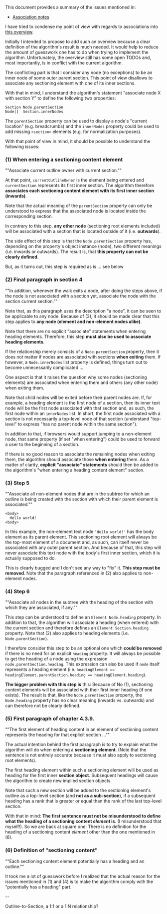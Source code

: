 
This document provides a summary of the issues mentioned in:

* [Association notes](./issue-associations-notes.md)

I have tried to condense my point of view with regards to associations into
[this overview]().

Initially I intended to propose to add such an overview because a clear definition
of the algorithm's result is much needed. It would help to reduce the amount of
guesswork one has to do when trying to implement the algorithm. Unfortunately,
the overview still has some open TODOs and, most importantly, is in conflict with
the current algorithm.

The conflicting part is that I consider any node (no exceptions) to be an inner
node of some outer parent section. This point of view disallows to associate any
sectioning element with one of its inner sections.

With that in mind, I understand the algorithm's statement "associate node X with
section Y" to define the following two properties:

```
Section Node.parentSection
Node[]  Section.innerNodes
```

The `parentSection` property can be used to display a node's "current location"
(e.g. breadcrumbs) and the `innerNodes` property could be used to add missing
`<section>` elements (e.g. for normalization purposes).

With that point of view in mind, it should be possible to understand the
following issues:

### (1) When entering a sectioning content element

""Associate current outline owner with current section.""

At that point, `currentOutlineOwner` is the element being entered and
`currentSection` represents its first inner section. The algorithm therefore
**associates each sectioning content element with its first inner section
(inwards)**.

Note that the actual meaning of the `parentSection` property can only be understood
to express that the associated node is located inside the corresponding section.

In contrary to this step, **any other node** (sectioning root elements included)
will be associated with a section that is located outside of it (i.e. **outwards**).

The side effect of this step is that the `Node.parentSection` property has,
depending on the property's object instance (node), two different meanings
(i.e. inwards or outwards). The result is, that
**this property can not be clearly defined**.

But, as it turns out, this step is required as is ... see below

### (2) Final paragraph in section 4

""In addition, whenever the walk exits a node, after doing the steps above, if
the node is not associated with a section yet, associate the node with the section
current section.""

Note that, as this paragraph uses the description "a node", it can be seen to be
applicable to any node. Because of (3), it should be made clear that this step
applies to **any node (element and non-element nodes alike)**.

Note that there are no explicit "associate" statements when entering heading
elements. Therefore, this step **must also be used to associate heading elements**.

If the relationship merely consists of a `Node.parentSection` property, then it
does not matter if nodes are associated with sections **when exiting** them. If
however, a `Node.innerNodes` list property is defined, things turn out to become
unnecessarily complicated ...

One aspect is that it raises the question why some nodes (sectioning elements)
are associated when entering them and others (any other node) when exiting them.

Note that child nodes will be exited before their parent nodes are. If, for
example, a heading element is the first node of a section, then its inner text
node will be the first node associated with that section and, as such, the first
node within an `innerNodes` list. In short, the first node associated with a
section is not necessarily a top-level node of that section (understand "top-level"
to express "has no parent node within the same section").

In addition to that, if browsers would support jumping to a non-element node,
that same property (if set "when entering") could be used to forward a user to
the beginning of a section.

If there is no good reason to associate the remaining nodes when exiting them,
the algorithm should associate those **when entering** them. As a matter of
clarity, **explicit "associate" statements** should then be added to the
algorithm's "when entering a heading content element" section.

### (3) Step 5

""Associate all non-element nodes that are in the subtree for which an outline is
being created with the section with which their parent element is associated.""

```
<body>
  Hello world!
<body>
```

In this example, the non-element text node `'Hello world!'` has the body element
as its parent element. This sectioning root element will always be the top-most
element of a document and, as such, can itself never be associated with any outer
parent section. And because of that, this step will never associate this text node
with the body's first inner section, which it is actually supposed to do.

This is clearly bugged and I don't see any way to "fix" it. **This step must be
removed**. Note that the paragraph referenced in (2) also applies to non-element
nodes. 

### (4) Step 6

""Associate all nodes in the subtree with the heading of the section with which
they are associated, if any.""

This step can be understood to define an `Element Node.heading` property. In
addition to that, the algorithm will associate a heading (when entered) with the
current section and therefore defines an `Element Section.heading` property. Note
that (2) also applies to heading elements (i.e. `Node.parentSection`).

I therefore consider this step to be an optional one which **could be removed**
if there is no need for an explicit `heading` property. It will always be possible
to get the heading of a node using the expression `node.parentSection.heading`.
This expression can also be used if `node` itself represents a heading element (i.e. 
`headingElement == headingElement.parentSection.heading == headingElement.heading`).

**The bigger problem with this step is** this: Because of No (1), sectioning
content elements will be associated with their first inner heading (if one exists).
The result is that, like the `Node.parentSection` property, the `Node.heading`
property has no clear meaning (inwards vs. outwards) and can therefore not be
clearly defined.

### (5) First paragraph of chapter 4.3.9.

""The first element of heading content in an element of sectioning content
represents the heading for that explicit section ...""

The actual intention behind the first paragraph is to try to explain what the
algorithm will do when entering a **sectioning element**. (Note that the sentence
is not entirely accurate because it must also apply to sectioning root elements).

The first heading element within such a sectioning element will be used as
heading for the first inner **section object**. Subsequent headings will cause
the algorithm to create new implied section objects.

Note that such a new section will be added to the sectioning element's outline as
a top-level section (and **not as a sub-section**), if a subsequent heading has a
rank that is greater or equal than the rank of the last top-level section.

With that in mind: **The first sentence must not be misunderstood to define what
the heading of a sectioning content *element* is**. (I misunderstood that myself!).
So we are back at square one: There is no definition for the heading of a sectioning
content *element* other than the one mentioned in (6).

### (6) Definition of "sectioning content"

""Each sectioning content element potentially has a heading and an outline.""

It took me a lot of guesswork before I realized that the actual reason for the
issues mentioned in (1) and (4) is to make the algorithm comply with the
"potentially has a heading" part.

--

Outline-to-Section, a 1:1 or a 1:N relationship?


<br/>
<br/>
<br/>
<br/>
<br/>
<br/>
<br/>
<br/>
<br/>
<br/>
<br/>
<br/>
<br/>
<br/>
<br/>
<br/>
<br/>
<br/>
<br/>
<br/>
<br/>
<br/>
<br/>
<br/>
